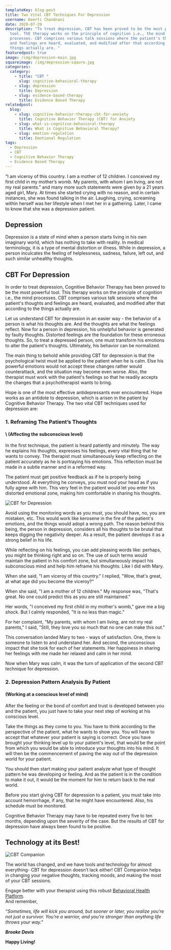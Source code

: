 ```yaml
---
templateKey: blog-post
title: Two Vital CBT Techniques For Depression
username: Keerti Chandnani
date: 2020-07-29
description: "To treat depression, CBT has been proved to be the most powerful
  tool. ThE therapy works on the principle of cognition i.e., the mind
  processes. CBT comprises various talk sessions where the patient's thoughts
  and feelings are heard, evaluated, and modified after that according to the
  things actually are. "
featuredpost: true
image: /img/depression-main.jpg
squareimage: /img/depression-sqaure.jpg
categories:
  category:
    - title: "CBT "
      slug: cognitive-behavioral-therapy
    - slug: depression
      title: Depression
    - slug: evidence-based-therapy
      title: Evidence Based Therapy
relatedpost:
  blog:
    - slug: cognitive-behavior-therapy-cbt-for-anxiety
      title: Cognitive Behavior Therapy (CBT) for Anxiety
    - slug: what-is-cognitive-behavioral-therapy
      title: What is Cognitive Behavioral Therapy?
    - slug: emotion-regulation
      title: Emotional Regulation
tags:
  - Depression
  - CBT
  - Cognitive Behavior Therapy
  - Evidence Based Therapy
---
```

<!--StartFragment-->

“I am viceroy of this country. I am a mother of 12 children. I conceived my first child in my mother’s womb. My parents, with whom I am living, are not my real parents.” and many more such statements were given by a 21 years aged girl, Mary. At times she started crying with no reason, and in certain instances, she was found talking in the air. Laughing, crying, screaming within herself was her lifestyle when I met her in a gathering. Later, I came to know that she was a depression patient.

## Depression

Depression is a state of mind when a person starts living in his own imaginary world, which has nothing to take with reality. In medical terminology, it is a type of mental distortion or illness. While in depression, a person inculcates the feeling of helplessness, sadness, failure, left out, and such similar unhealthy thoughts.

## CBT For Depression

In order to treat depression, Cognitive Behavior Therapy has been proved to be the most powerful tool. This therapy works on the principle of cognition i.e., the mind processes. CBT comprises various talk sessions where the patient's thoughts and feelings are heard, evaluated, and modified after that according to the things actually are.

Let us understand CBT for depression in an easier way - the behavior of a person is what his thoughts are. And the thoughts are what the feelings reflect. Now for a person in depression, his unhelpful behavior is generated by faulty thoughts. Distorted feelings are the foundation for these erroneous thoughts. So, to treat a depressed person, one must transform his emotions to alter the patient's thoughts. Ultimately, his behavior can be normalized.

The main thing to behold while providing CBT for depression is that the psychological twist must be applied to the patient when he is calm. Else his powerful emotions would not accept these changes rather would counterattack, and the situation may become even worse. Also, the therapist must work with the patient's feelings so that he readily accepts the changes that a psychotherapist wants to bring.

Hope is one of the most effective antidepressants ever encountered. Hope works as an antidote to depression, which is arisen in the patient by Cognitive Behavior Therapy. The two vital CBT techniques used for depression are:

<!--StartFragment-->

### 1. Reframing The Patient’s Thoughts

#### \    (Affecting the subconscious level)

In the first technique, the patient is heard patiently and minutely. The way he explains his thoughts, expresses his feelings, every vital thing that he wants to convey. The therapist must simultaneously keep reflecting on the patient accurately as he is portraying his emotions. This reflection must be made in a subtle manner and in a reformed way.

The patient must get positive feedback as if he is properly being understood. At everything he conveys, you must nod your head as if you fully agree with him. This very feel in the patient would let you enter his distorted emotional zone, making him comfortable in sharing his thoughts.

![CBT for Depression](/img/depression-therapist.jpg "CBT sessions")

Avoid using the monitoring words as you must, you should have, no, you are mistaken, etc. This would work like kerosene in the fire of the patient's emotions, and the things would adopt a wrong path. The reason behind this being, the person in depression, considers all his thoughts to be brutal that keeps digging the negativity deeper. As a result, the patient develops it as a strong belief in his life.

While reflecting on his feelings, you can add pleasing words like: perhaps, you might be thinking right and so on. The use of such terms would maintain the patient in his comfort zone, but simultaneously impact his subconscious mind and help him reframe his thoughts. Like I did with Mary.

When she said, "I am viceroy of this country." I replied, "Wow, that's great, at what age did you become the viceroy?"

When she said, "I am a mother of 12 children." My response was, "That's great. No one could predict this as you are still maintained."

Her words, "I conceived my first child in my mother's womb," gave me a big shock. But I calmly responded, "It is no less than magic."

For her complaint, "My parents, with whom I am living, are not my real parents," I said, "Still, they love you so much that no one can make this out."

This conversation landed Mary to two - ways of satisfaction. One, there is someone to listen to and understand her. And second, the unconscious impact that she took for each of her statements. Her happiness in sharing her feelings with me made her relaxed and calm in her mind.

Now when Mary was calm, it was the turn of application of the second CBT technique for depression.

<!--StartFragment-->

### 2. Depression Pattern Analysis By Patient

#### (Working at a conscious level of mind)

After the feeling or the bond of comfort and trust is developed between you and the patient, you just have to take your next step of working at his conscious level.

Take the things as they come to you. You have to think according to the perspective of the patient, what he wants to show you. You will have to accept that whatever your patient is saying is correct. Once you have brought your thinking level up to your patient's level, that would be the point from which you would be able to introduce your thoughts into his mind. It will then be the commencement of paving the way out of the depression world for your patient.

You should then start making your patient analyze what type of thought pattern he was developing or feeling. And as the patient is in the condition to make it out, it would be the moment for him to return back to the real world.

Before you start giving CBT for depression to a patient, you must take into account hemorrhage, if any, that he might have encountered. Also, his schedule must be monitored.

Cognitive Behavior Therapy may have to be repeated every five to ten months, depending upon the severity of the case. But the results of CBT for depression have always been found to be positive.

<!--StartFragment-->

## Technology at its Best!

![CBT Companion](/img/cbt_companion_screen.png "Cognitive Behavior Therapy ")

The world has changed, and we have tools and technology for almost everything- CBT for depression doesn’t lack either! CBT Companion helps in changing your negative thoughts, tracking moods, and making the most of your CBT sessions.

Engage better with your therapist using this robust [Behavioral Health Platform](https://www.swasth.co/cbt-companion/).\
And remember,

*“Sometimes, life will kick you around, but sooner or later, you realize you’re not just a survivor. You’re a warrior, and you’re stronger than anything life throws your way."*

***Brooke Davis***

**Happy Living!**



<!--EndFragment-->





<!--EndFragment-->



<!--EndFragment-->

<!--EndFragment-->